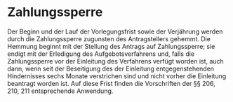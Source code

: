# Zahlungssperre

Der Beginn und der Lauf der Vorlegungsfrist sowie der Verjährung werden durch die Zahlungssperre zugunsten des Antragstellers gehemmt. Die Hemmung beginnt mit der Stellung des Antrags auf Zahlungssperre; sie endigt mit der Erledigung des Aufgebotsverfahrens und, falls die Zahlungssperre vor der Einleitung des Verfahrens verfügt worden ist, auch dann, wenn seit der Beseitigung des der Einleitung entgegenstehenden Hindernisses sechs Monate verstrichen sind und nicht vorher die Einleitung beantragt worden ist. Auf diese Frist finden die Vorschriften der §§ 206, 210, 211 entsprechende Anwendung.